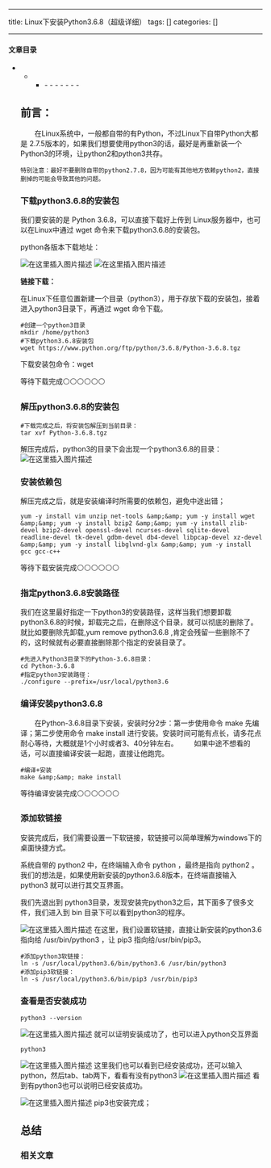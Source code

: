 
--- 
title:  Linux下安装Python3.6.8（超级详细） 
tags: []
categories: [] 

---


#### 文章目录
- - <ul><li>- - - - - - - 


## 前言：

  在Linux系统中，一般都自带的有Python，不过Linux下自带Python大都是 2.7.5版本的，如果我们想要使用python3的话，最好是再重新装一个Python3的环境，让python2和python3共存。

```
特别注意：最好不要删除自带的python2.7.8，因为可能有其他地方依赖python2，直接删掉的可能会导致其他的问题。

```

### 下载python3.6.8的安装包

>  
 我们要安装的是 Python 3.6.8，可以直接下载好上传到 Linux服务器中，也可以在Linux中通过 wget 命令来下载python3.6.8的安装包。 


python各版本下载地址：

<img src="https://img-blog.csdnimg.cn/936e3362a6764650971c7135b71290d6.png?x-oss-process=image/watermark,type_d3F5LXplbmhlaQ,shadow_50,text_Q1NETiBAQS3liJjmmajpmLM=,size_20,color_FFFFFF,t_70,g_se,x_16" alt="在这里插入图片描述"> <img src="https://img-blog.csdnimg.cn/0f080328d5014a5ab236c7f9a8cf9830.png?x-oss-process=image/watermark,type_d3F5LXplbmhlaQ,shadow_50,text_Q1NETiBAQS3liJjmmajpmLM=,size_20,color_FFFFFF,t_70,g_se,x_16" alt="在这里插入图片描述">

**链接下载：**

>  
 在Linux下任意位置新建一个目录（python3），用于存放下载的安装包，接着进入python3目录下，再通过 wget 命令下载。 


```
#创建一个python3目录
mkdir /home/python3
#下载python3.6.8安装包
wget https://www.python.org/ftp/python/3.6.8/Python-3.6.8.tgz

```

下载安装包命令：wget 

等待下载完成⚪⚪⚪⚪⚪⚪

### 解压python3.6.8的安装包

```
#下载完成之后，将安装包解压到当前目录：
tar xvf Python-3.6.8.tgz

```

解压完成后，python3的目录下会出现一个python3.6.8的目录： <img src="https://img-blog.csdnimg.cn/1dfef90b3bb14771b1f4d305cbe0f97d.png" alt="在这里插入图片描述">

### 安装依赖包

解压完成之后，就是安装编译时所需要的依赖包，避免中途出错；

```
yum -y install vim unzip net-tools &amp;&amp; yum -y install wget &amp;&amp; yum -y install bzip2 &amp;&amp; yum -y install zlib-devel bzip2-devel openssl-devel ncurses-devel sqlite-devel readline-devel tk-devel gdbm-devel db4-devel libpcap-devel xz-devel &amp;&amp; yum -y install libglvnd-glx &amp;&amp; yum -y install gcc gcc-c++

```

等待下载安装完成⚪⚪⚪⚪⚪⚪

### 指定python3.6.8安装路径

我们在这里最好指定一下python3的安装路径，这样当我们想要卸载python3.6.8的时候，卸载完之后，在删除这个目录，就可以彻底的删除了。就比如要删除先卸载,yum remove python3.6.8 ,肯定会残留一些删除不了的，这时候就有必要直接删除那个指定的安装目录了。

```
#先进入Python3目录下的Python-3.6.8目录：
cd Python-3.6.8
#指定python3安装路径：
./configure --prefix=/usr/local/python3.6

```

### 编译安装python3.6.8

  在Python-3.6.8目录下安装，安装时分2步：第一步使用命令 make 先编译；第二步使用命令 make install 进行安装。安装时间可能有点长，请多花点耐心等待，大概就是1个小时或者3、40分钟左右。   如果中途不想看的话，可以直接编译安装一起跑，直接让他跑完。

```
#编译+安装
make &amp;&amp; make install

```

等待编译安装完成⚪⚪⚪⚪⚪⚪

### 添加软链接

安装完成后，我们需要设置一下软链接，软链接可以简单理解为windows下的桌面快捷方式。

系统自带的 python2 中，在终端输入命令 python ，最终是指向 python2 。我们的想法是，如果使用新安装的python3.6.8版本，在终端直接输入 python3 就可以进行其交互界面。

我们先退出到 python3目录，发现安装完python3之后，其下面多了很多文件，我们进入到 bin 目录下可以看到python3的程序。

<img src="https://img-blog.csdnimg.cn/7d7e971db0b44974b0221a09eeaf808c.png?x-oss-process=image/watermark,type_d3F5LXplbmhlaQ,shadow_50,text_Q1NETiBAQS3liJjmmajpmLM=,size_20,color_FFFFFF,t_70,g_se,x_16" alt="在这里插入图片描述"> 在这里，我们设置软链接，直接让新安装的python3.6指向给 /usr/bin/python3 ，让 pip3 指向给/usr/bin/pip3。

```
#添加python3软链接：
ln -s /usr/local/python3.6/bin/python3.6 /usr/bin/python3
#添加pip3软链接：
ln -s /usr/local/python3.6/bin/pip3 /usr/bin/pip3

```

### 查看是否安装成功

```
python3 --version

```

<img src="https://img-blog.csdnimg.cn/2a9501a390d9470b98a558d6cd196a53.png" alt="在这里插入图片描述"> 就可以证明安装成功了，也可以进入python交互界面

```
python3

```

<img src="https://img-blog.csdnimg.cn/459fd612b5344594b30ad2db173dea75.png" alt="在这里插入图片描述"> 这里我们也可以看到已经安装成功，还可以输入python，然后tab、tab两下，看看有没有python3 <img src="https://img-blog.csdnimg.cn/032f87b57dbf41b3a0d920be6ead292d.png" alt="在这里插入图片描述"> 看到有python3也可以说明已经安装成功。

<img src="https://img-blog.csdnimg.cn/d6be6717b3d34a8f9c2dff3233642d64.png" alt="在这里插入图片描述"> pip3也安装完成；

## 总结

### 相关文章

>  
  

